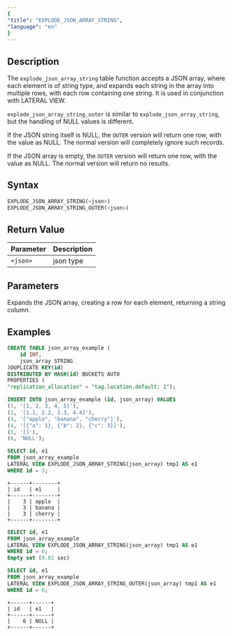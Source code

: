 ```yaml
---
{
"title": "EXPLODE_JSON_ARRAY_STRING",
"language": "en"
}
---
```


## Description

The `explode_json_array_string` table function accepts a JSON array, where each element is of string type, and expands each string in the array into multiple rows, with each row containing one string. It is used in conjunction with LATERAL VIEW.

`explode_json_array_string_outer` is similar to `explode_json_array_string`, but the handling of NULL values is different.

If the JSON string itself is NULL, the `OUTER` version will return one row, with the value as NULL. The normal version will completely ignore such records.

If the JSON array is empty, the `OUTER` version will return one row, with the value as NULL. The normal version will return no results.

## Syntax
```sql
EXPLODE_JSON_ARRAY_STRING(<json>)
EXPLODE_JSON_ARRAY_STRING_OUTER(<json>)
```

## Return Value

| Parameter | Description |
| -- | -- |
| `<json>` | json type |

## Parameters

Expands the JSON array, creating a row for each element, returning a string column.

## Examples

```sql
CREATE TABLE json_array_example (
    id INT,
    json_array STRING
)DUPLICATE KEY(id)
DISTRIBUTED BY HASH(id) BUCKETS AUTO
PROPERTIES (
"replication_allocation" = "tag.location.default: 1");
```

```sql
INSERT INTO json_array_example (id, json_array) VALUES
(1, '[1, 2, 3, 4, 5]'),
(2, '[1.1, 2.2, 3.3, 4.4]'),
(3, '["apple", "banana", "cherry"]'),
(4, '[{"a": 1}, {"b": 2}, {"c": 3}]'),
(5, '[]'),
(6, 'NULL');
```

```sql
SELECT id, e1
FROM json_array_example
LATERAL VIEW EXPLODE_JSON_ARRAY_STRING(json_array) tmp1 AS e1
WHERE id = 3;
```

```text
+------+--------+
| id   | e1     |
+------+--------+
|    3 | apple  |
|    3 | banana |
|    3 | cherry |
+------+--------+
```

```sql
SELECT id, e1
FROM json_array_example
LATERAL VIEW EXPLODE_JSON_ARRAY_STRING(json_array) tmp1 AS e1
WHERE id = 6;
Empty set (0.02 sec)
```

```sql
SELECT id, e1
FROM json_array_example
LATERAL VIEW EXPLODE_JSON_ARRAY_STRING_OUTER(json_array) tmp1 AS e1
WHERE id = 6;
```

```text
+------+------+
| id   | e1   |
+------+------+
|    6 | NULL |
+------+------+
```